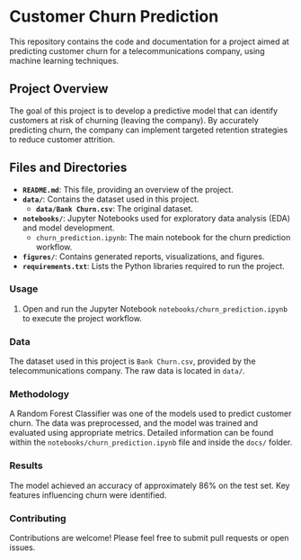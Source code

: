 # Customer Churn Prediction

This repository contains the code and documentation for a project aimed at predicting customer churn for a telecommunications company, using machine learning techniques.

## Project Overview

The goal of this project is to develop a predictive model that can identify customers at risk of churning (leaving the company). By accurately predicting churn, the company can implement targeted retention strategies to reduce customer attrition.

## Files and Directories

* **`README.md`**: This file, providing an overview of the project.
* **`data/`**: Contains the dataset used in this project.
    * **`data/Bank Churn.csv`**: The original dataset.
* **`notebooks/`**: Jupyter Notebooks used for exploratory data analysis (EDA) and model development.
    * `churn_prediction.ipynb`: The main notebook for the churn prediction workflow.
* **`figures/`**: Contains generated reports, visualizations, and figures.
* **`requirements.txt`**: Lists the Python libraries required to run the project.


### Usage

1.  Open and run the Jupyter Notebook `notebooks/churn_prediction.ipynb` to execute the project workflow.

### Data

The dataset used in this project is `Bank Churn.csv`, provided by the telecommunications company. The raw data is located in `data/`.

### Methodology

A Random Forest Classifier was one of the models used to predict customer churn. The data was preprocessed, and the model was trained and evaluated using appropriate metrics. Detailed information can be found within the `notebooks/churn_prediction.ipynb` file and inside the `docs/` folder.

### Results

The model achieved an accuracy of approximately 86% on the test set. Key features influencing churn were identified.

### Contributing

Contributions are welcome! Please feel free to submit pull requests or open issues.

